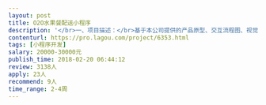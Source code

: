 ```yaml
---                
layout: post       
title: O2O水果餐配送小程序           
description: '</br>一、项目描述：</br>基于本公司提供的产品原型、交互流程图、视觉稿的前提下，完成微信小程序的开发。达到“用户线上下单，线下配送”的产品目标。</br></br>二、主要功能点：</br>获取用户资料、获取用户微信注册手机号、定位（精确到楼栋）、浏览商品列表页、浏览商品详情页、微信支付、追踪订单、内嵌视频播放、内嵌评论组件、微信模板消息、邀请码机制、优惠券领取+核销、微信扫码、H5页面播放视频等</br></br>三、可参考产品：</br>好色派沙拉商城</br></br>四、人员要求：</br>1、精通微信小程序的开发，能充分利用小程序已开放的API，使该小程序达到接近原生App的交互体验；</br>2、优秀的数据库设计能力、服务器端设计能力，为后续的稳定性和可扩展性能奠定良好基础。</br>3、责任心强，能快速沟通（最好能接受视频会议或者电话会议沟通），交付速度快，可不断给出迭代改进的版本。</br>'     
contenturl: https://pro.lagou.com/project/6353.html      
tags: [小程序开发]            
salary: 20000-30000元          
publish_time: 2018-02-20 06:44:12         
review: 3138人                   
apply: 23人                   
recommend: 9人                   
time_range: 2-4周              
---                 
```

